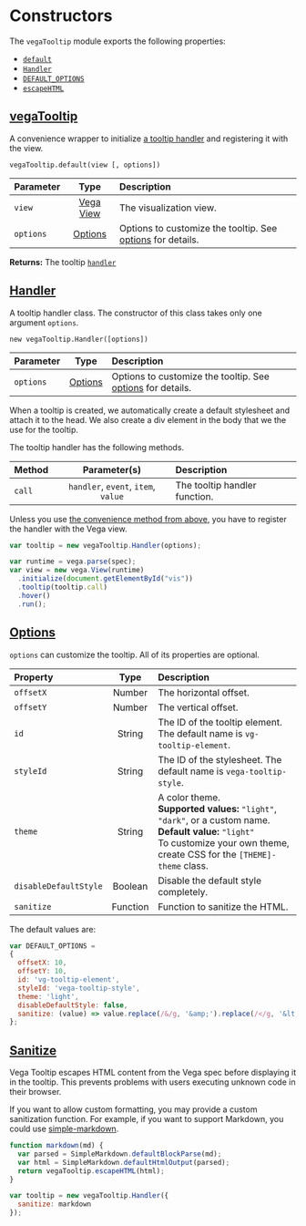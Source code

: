 # Constructors

The `vegaTooltip` module exports the following properties:

* [`default`](#tooltip)
* [`Handler`](#handler)
* [`DEFAULT_OPTIONS`](#options)
* [`escapeHTML`](#sanitize)

## [vegaTooltip](#tooltip)

A convenience wrapper to initialize [a tooltip handler](#handler) and registering it with the view.

`vegaTooltip.default(view [, options])`

| Parameter       | Type           | Description     |
| :-------------- |:--------------:| :-------------- |
| `view`          | [Vega View](vega.github.io/vega/docs/api/view) | The visualization view. |
| `options`       | [Options](#options) | Options to customize the tooltip. See [options](#options) for details. |

__Returns:__ The tooltip [`handler`](#handler)

## [Handler](#handler)

A tooltip handler class. The constructor of this class takes only one argument `options`.

`new vegaTooltip.Handler([options])`

| Parameter       | Type           | Description     |
| :-------------- |:--------------:| :-------------- |
| `options`       | [Options](#options) | Options to customize the tooltip. See [options](#options) for details. |

When a tooltip is created, we automatically create a default stylesheet and attach it to the head. We also create a div element in the body that we the use for the tooltip.

The tooltip handler has the following methods.

| Method          | Parameter(s)   | Description     |
| :-------------- |:--------------:| :-------------- |
| `call`          | `handler`, `event`, `item`, `value` | The tooltip handler function. |

Unless you use [the convenience method from above](#tooltip), you have to register the handler with the Vega view.

```js
var tooltip = new vegaTooltip.Handler(options);

var runtime = vega.parse(spec);
var view = new vega.View(runtime)
  .initialize(document.getElementById("vis"))
  .tooltip(tooltip.call)
  .hover()
  .run();
```

## [Options](#options)

`options` can customize the tooltip. All of its properties are optional.

| Property        | Type           | Description     |
| :-------------- |:--------------:| :-------------- |
| `offsetX`       | Number         | The horizontal offset. |
| `offsetY`       | Number         | The vertical offset. |
| `id`            | String         | The ID of the tooltip element. The default name is `vg-tooltip-element`. |
| `styleId`       | String         | The ID of the stylesheet. The default name is `vega-tooltip-style`. |
| `theme`         | String         | A color theme. <br>__Supported values:__ `"light"`, `"dark"`, or a custom name. <br>__Default value:__ `"light"` <br>To customize your own theme, create CSS for the `[THEME]-theme` class. |
| `disableDefaultStyle` | Boolean  | Disable the default style completely. |
| `sanitize` | Function | Function to sanitize the HTML. |


The default values are:

```js
var DEFAULT_OPTIONS =
{
  offsetX: 10,
  offsetY: 10,
  id: 'vg-tooltip-element',
  styleId: 'vega-tooltip-style',
  theme: 'light',
  disableDefaultStyle: false,
  sanitize: (value) => value.replace(/&/g, '&amp;').replace(/</g, '&lt;')
};
```

## [Sanitize](#sanitize)

Vega Tooltip escapes HTML content from the Vega spec before displaying it in the tooltip. This prevents problems with users executing unknown code in their browser. 

If you want to allow custom formatting, you may provide a custom sanitization function. For example, if you want to support Markdown, you could use [simple-markdown](https://github.com/Khan/simple-markdown).

```js
function markdown(md) {
  var parsed = SimpleMarkdown.defaultBlockParse(md);
  var html = SimpleMarkdown.defaultHtmlOutput(parsed);
  return vegaTooltip.escapeHTML(html);
}

var tooltip = new vegaTooltip.Handler({
  sanitize: markdown
});
```
